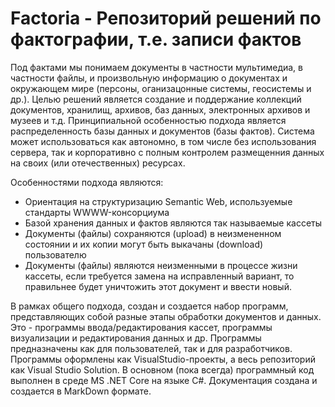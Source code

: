 
# Factoria - Репозиторий решений по фактографии, т.е. записи фактов

Под фактами мы понимаем документы в частности мультимедиа, в частности файлы, и произвольную информацию о документах и окружающем мире (персоны, оганизацонные системы, геосистемы и др.). Целью решений является создание и поддержание коллекций документов, хранилищ, архивов, баз данных, электронных архивов и музеев и т.д. Принципиальной особенностью подхода является распределенность базы данных и документов (базы фактов). Система может использоваться как автономно, в том числе без использования сервера, так и корпоративно с полным контролем размещенния данных на своих (или отечественных) ресурсах.

Особенностями подхода являются:
- Ориентация на  структуризацию Semantic Web, используемые стандарты WWWW-консорциума
- Базой хранения данных и фактов являются так называемые кассеты
- Документы (файлы) сохраняются (upload) в неизмененном состоянии и их копии могут быть выкачаны (download) пользователю
- Документы (файлы) являются неизменными в процессе жизни кассеты, если требуется замена на исправленный вариант, то правильнее будет уничтожить этот документ и ввести новый.

В рамках общего подхода, создан и создается набор программ, представляющих собой разные этапы обработки документов и данных. Это - программы ввода/редактирования кассет, программы визуализации и редактирования данных и др. Программы предназначены как для пользователей, так и для разработчиков. Программы оформлены как VisualStudio-проекты, а весь репозиторий как Visual Studio Solution. В основном (пока всегда) программный код выполнен в среде MS .NET Core на языке C#. Документация создана и создается в MarkDown формате. 